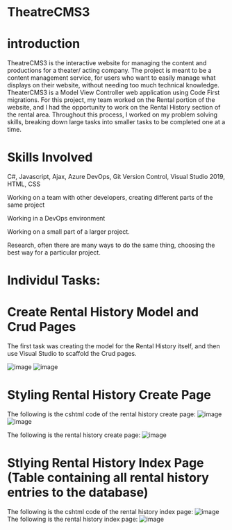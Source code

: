 # TheatreCMS3
# introduction
TheatreCMS3 is the interactive website for managing the content and productions for a theater/ acting company. The project is meant to be a content management service, for users who want to easily manage what displays on their website, without needing too much technical knowledge. TheaterCMS3 is a Model View Controller web application using Code First migrations. For this project, my team worked on the Rental portion of the website, and I had the opportunity to work on the Rental History section of the rental area. Throughout this process, I worked on my problem solving skills, breaking down large tasks into smaller tasks to be completed one at a time.
# Skills Involved
C#, Javascript, Ajax, Azure DevOps, Git Version Control, Visual Studio 2019, HTML, CSS

Working on a team with other developers, creating different parts of the same project

Working in a DevOps environment

Working on a small part of a larger project.

Research, often there are many ways to do the same thing, choosing the best way for a particular project.

# Individul Tasks:

# Create Rental History Model and Crud Pages
The first task was creating the model for the Rental History itself, and then use Visual Studio to scaffold the Crud pages.

![image](https://user-images.githubusercontent.com/87413802/144732680-f876bf87-d7aa-4797-af1c-0c5c38d4a6c6.png)
![image](https://user-images.githubusercontent.com/87413802/144732780-78b78e65-e826-4251-b498-c270355d5f4c.png)

# Styling Rental History Create Page
The following is the cshtml code of the rental history create page:
![image](https://user-images.githubusercontent.com/87413802/144732925-4aac2a66-77cb-4bd4-b471-d07ccf80b2d6.png)
![image](https://user-images.githubusercontent.com/87413802/144732934-a5c774fa-24f9-470e-b4ea-f42d68982354.png)

The following is the rental history create page:
![image](https://user-images.githubusercontent.com/87413802/144733023-0d0fbe5d-6c65-4569-b3e2-4fdc7a998c29.png)

# Stlying Rental History Index Page (Table containing all rental history entries to the database)
The following is the cshtml code of the rental history index page:
![image](https://user-images.githubusercontent.com/87413802/144733307-b62c1b55-790b-45fb-b5f7-1ba9ae47e08e.png)
The following is the rental history index page:
![image](https://user-images.githubusercontent.com/87413802/144733468-d2a7a7ce-b11b-4768-b1bd-c7ad7fd30f1e.png)


